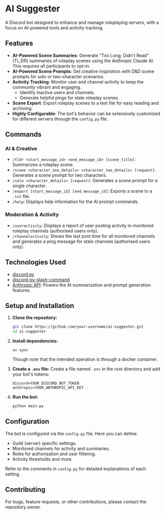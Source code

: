 # AI Suggester

A Discord bot designed to enhance and manage roleplaying servers, with a focus on AI-powered tools and activity tracking.

## Features

-   **AI-Powered Scene Summaries**: Generate "Too Long; Didn't Read" (TL;DR) summaries of roleplay scenes using the Anthropic Claude AI. This requires all participants to opt-in.
-   **AI-Powered Scene Prompts**: Get creative inspiration with D&D scene prompts for solo or two-character scenarios.
-   **Activity Tracking**: Monitor user and channel activity to keep the community vibrant and engaging.
    -   Identify inactive users and channels.
    -   Generate helpful pings for stale roleplay scenes.
-   **Scene Export**: Export roleplay scenes to a text file for easy reading and archiving.
-   **Highly Configurable**: The bot's behavior can be extensively customized for different servers through the `config.py` file.

## Commands

### AI & Creative
-   `/tldr <start_message_id> <end_message_id> [scene_title]`: Summarizes a roleplay scene.
-   `/scene <character_one_details> <character_two_details> [request]`: Generates a scene prompt for two characters.
-   `/solo <character_details> [request]`: Generates a scene prompt for a single character.
-   `/export [start_message_id] [end_message_id]`: Exports a scene to a `.txt` file.
-   `/help`: Displays help information for the AI prompt commands.

### Moderation & Activity
-   `/useractivity`: Displays a report of user posting activity in monitored roleplay channels (authorised users only).
-   `/channelactivity`: Shows the last post time for all monitored channels and generates a ping message for stale channels (authorised users only).

## Technologies Used

-   [discord.py](https://github.com/Rapptz/discord.py)
-   [discord-py-slash-command](https://github.com/eunwoo1104/discord-py-slash-command)
-   [Anthropic API](https://www.anthropic.com/): Powers the AI summarization and prompt generation features.

## Setup and Installation

1.  **Clone the repository:**
    ```bash
    git clone https://github.com/your-username/ai-suggester.git
    cd ai-suggester
    ```

2.  **Install dependencies:**
    ```
    uv sync
    ```
    Though note that the intended operation is through a docker container.

3.  **Create a `.env` file:**
    Create a file named `.env` in the root directory and add your bot's tokens:
    ```
    discord=YOUR_DISCORD_BOT_TOKEN
    anthropic=YOUR_ANTHROPIC_API_KEY
    ```

4.  **Run the bot:**
    ```bash
    python main.py
    ```

## Configuration

The bot is configured via the `config.py` file. Here you can define:
-   Guild (server) specific settings.
-   Monitored channels for activity and summaries.
-   Roles for authorization and user filtering.
-   Activity thresholds and more.

Refer to the comments in `config.py` for detailed explanations of each setting.

## Contributing

For bugs, feature requests, or other contributions, please contact the repository owner.
